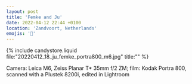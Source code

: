 ```yaml
---
layout: post
title: 'Femke and Ju'
date: 2022-04-12 22:44 +0100
location: 'Zandvoort, Netherlands'
emojis: '🔞'
---
```


{% include candystore.liquid file:"20220412_18_ju_femke_portra800_m6.jpg" title:"" %}

Camera: Leica M6, Zeiss Planar T\* 35mm f/2 ZM; film: Kodak Portra 800, scanned with a Plustek 8200i, edited in Lightroom